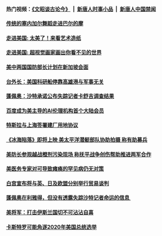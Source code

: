 #### 热门视频：[《文昭谈古论今》](https://github.com/gfw-breaker/wenzhao/blob/master/README.md?t=10171834) &nbsp;|&nbsp; [新唐人时事小品](https://github.com/gfw-breaker/ntdtv-comedy/blob/master/README.md?t=10171834) &nbsp;|&nbsp; [新唐人中国禁闻](https://github.com/gfw-breaker/ntdtv-news/blob/master/README.md?t=10171834)

#### [传统的塞内加尔舞蹈走进巴尔的摩](../pages/zg_yre_rvq/4617454.md?t=10171834) 

#### [走进美国: 太美了！来看艺术造纸 ](../pages/zg_yre_rvq/4617209.md?t=10171834) 

#### [走进美国: 超视觉画家画出你看不见的世界](../pages/zg_yre_rvq/4617199.md?t=10171834) 

#### [美中两国国防部长计划在新加坡会面](../pages/zg_yre_rvq/4617098.md?t=10171834) 

#### [台外长：美国科研船停靠高雄港与军事无关 ](../pages/zg_yre_rvq/4617078.md?t=10171834) 

#### [蓬佩奥：沙特承诺公布失踪记者卡舒吉调查结果 ](../pages/zg_yre_rvq/4617042.md?t=10171834) 

#### [百度成为美主导的AI伦理机构首个大陆会员](../pages/zg_yre_rvq/4616991.md?t=10171834) 

#### [特斯拉与上海签署建厂用地协议](../pages/zg_yre_rvq/4616982.md?t=10171834) 

#### [《冰海陷落》即将上映 美太平洋潜艇部队协助拍摄 称有助募兵](../pages/zg_yre_rvq/4616909.md?t=10171834) 

#### [美防长参观越战橙剂污染现场 称抚平战争创伤帮助推进两军合作](../pages/zg_yre_rvq/4616885.md?t=10171834) 

#### [美医务专家对可导致瘫痪的罕见病仍无对策](../pages/zg_yre_rvq/4616884.md?t=10171834) 

#### [白宫宣布将与英、日及欧盟分别举行贸易谈判](../pages/zg_yre_rvq/4616855.md?t=10171834) 

#### [蓬佩奥在利雅得，但没有透露失踪沙特记者命运的信息 ](../pages/zg_yre_rvq/4616400.md?t=10171834) 

#### [美将军：打击伊斯兰国切不可沾沾自喜](../pages/zg_yre_rvq/4616412.md?t=10171834) 

#### [卡斯特罗可能角逐2020年美国总统选举](../pages/zg_yre_rvq/4616352.md?t=10171834) 

